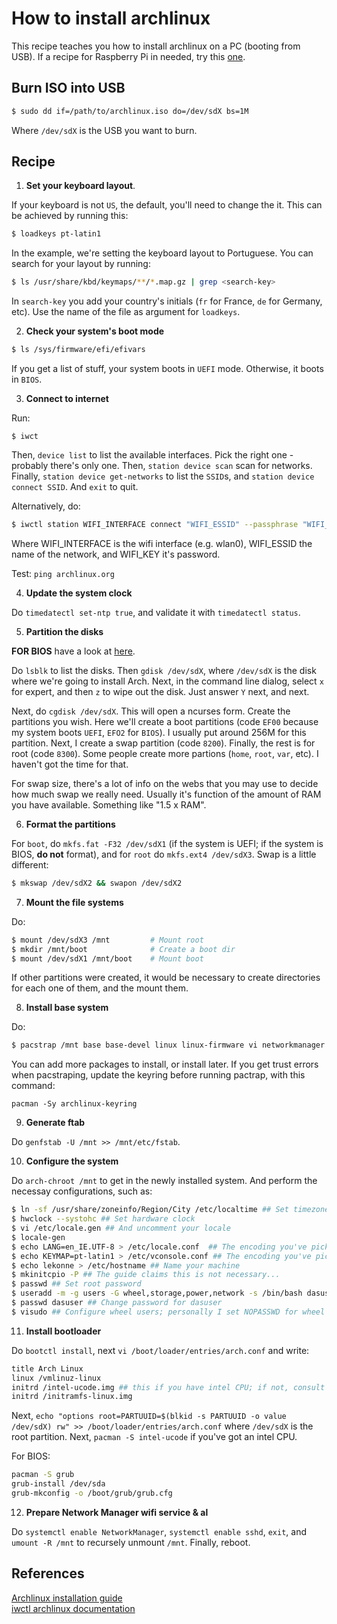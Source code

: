 # How to install archlinux 

This recipe teaches you how to install archlinux on a PC (booting from USB). If a recipe for Raspberry Pi in needed, try this [one](./rbpi.md).

## Burn ISO into USB

```Bash
$ sudo dd if=/path/to/archlinux.iso do=/dev/sdX bs=1M
```
Where `/dev/sdX` is the USB you want to burn.

## Recipe

1. **Set your keyboard layout**.  

If your keyboard is not `US`, the default, you'll need to change the it. This can be achieved by running this:

```Bash
$ loadkeys pt-latin1
```
In the example, we're setting the keyboard layout to Portuguese. You can search for your layout by running:

```Bash
$ ls /usr/share/kbd/keymaps/**/*.map.gz | grep <search-key>
```

In `search-key` you add your country's initials (`fr` for France, `de` for Germany, etc). Use the name of the file as argument for `loadkeys`.

2. **Check your system's boot mode**

```Bash
$ ls /sys/firmware/efi/efivars
```
If you get a list of stuff, your system boots in `UEFI` mode. Otherwise, it boots in `BIOS`.

3. **Connect to internet**

Run:

```
$ iwct
```

Then, `device list` to list the available interfaces. Pick the right one - probably there's only one. Then, `station device scan` scan for networks. 
Finally, `station device get-networks` to list the `SSID`s, and `station device connect SSID`. And `exit` to quit. 

Alternatively, do:

```bash
$ iwctl station WIFI_INTERFACE connect "WIFI_ESSID" --passphrase "WIFI_KEY"
```
Where WIFI_INTERFACE is the wifi interface (e.g. wlan0), WIFI_ESSID the name of the network, and WIFI_KEY it's password. 

Test: `ping archlinux.org`

4. **Update the system clock**

Do `timedatectl set-ntp true`, and validate it with `timedatectl status`.

5. **Partition the disks**

**FOR BIOS** have a look at [here](https://www.itzgeek.com/how-tos/linux/arch-linux/install-arch-linux-2021.html).

Do `lsblk` to list the disks. Then `gdisk /dev/sdX`, where `/dev/sdX` is the disk where we're going to install Arch. Next, in the command line dialog, select `x` for expert, and then `z` to wipe out the disk. Just answer `Y` next, and next.

Next, do `cgdisk /dev/sdX`. This will open a ncurses form. Create the partitions you wish. Here we'll create a boot partitions (code `EF00` because my system boots `UEFI`, `EFO2` for `BIOS`). I usually put around 256M for this partition. Next, I create a swap partition (code `8200`). Finally, the rest is for root (code `8300`). Some people create more partions (`home`, `root`, `var`, etc). I haven't got the time for that.  

For swap size, there's a lot of info on the webs that you may use to decide how much swap we really need. Usually it's function of the amount of RAM you have available. Something like "1.5 x RAM". 

6. **Format the partitions**

For `boot`, do `mkfs.fat -F32 /dev/sdX1` (if the system is UEFI; if the system is BIOS, **do not** format), and for `root` do `mkfs.ext4 /dev/sdX3`. Swap is a little different:

```Bash
$ mkswap /dev/sdX2 && swapon /dev/sdX2
```

7. **Mount the file systems**

Do:

```Bash
$ mount /dev/sdX3 /mnt         # Mount root 
$ mkdir /mnt/boot              # Create a boot dir
$ mount /dev/sdX1 /mnt/boot    # Mount boot
```
If other partitions were created, it would be necessary to create directories for each one of them, and the mount them.

8. **Install base system**

Do: 

```Bash
$ pacstrap /mnt base base-devel linux linux-firmware vi networkmanager openssh
```

You can add more packages to install, or install later. If you get trust errors when pacstraping, update the keyring before running pactrap, with this
command:

`pacman -Sy archlinux-keyring`

9. **Generate ftab**

Do `genfstab -U /mnt >> /mnt/etc/fstab`.

10. **Configure the system**

Do `arch-chroot /mnt` to get in the newly installed system. And perform the necessay configurations, such as:

```Bash
$ ln -sf /usr/share/zoneinfo/Region/City /etc/localtime ## Set timezone
$ hwclock --systohc ## Set hardware clock
$ vi /etc/locale.gen ## And uncomment your locale
$ locale-gen
$ echo LANG=en_IE.UTF-8 > /etc/locale.conf  ## The encoding you've picked
$ echo KEYMAP=pt-latin1 > /etc/vconsole.conf ## The encoding you've picked before
$ echo lekonne > /etc/hostname ## Name your machine
$ mkinitcpio -P ## The guide claims this is not necessary... 
$ passwd ## Set root password
$ useradd -m -g users -G wheel,storage,power,network -s /bin/bash dasuser ## Create a your user
$ passwd dasuser ## Change password for dasuser
$ visudo ## Configure wheel users; personally I set NOPASSWD for wheel users (me)
```

11. **Install bootloader**

Do `bootctl install`, next `vi /boot/loader/entries/arch.conf` and write:

```Bash
title Arch Linux
linux /vmlinuz-linux
initrd /intel-ucode.img ## this if you have intel CPU; if not, consult the installation guide for more details
initrd /initramfs-linux.img
```
Next, `echo "options root=PARTUUID=$(blkid -s PARTUUID -o value /dev/sdX) rw" >> /boot/loader/entries/arch.conf` where `/dev/sdX` is the root partition.
Next, `pacman -S intel-ucode` if you've got an intel CPU. 

For BIOS:

```Bash
pacman -S grub
grub-install /dev/sda
grub-mkconfig -o /boot/grub/grub.cfg
```

12. **Prepare Network Manager wifi service & al**

Do `systemctl enable NetworkManager`, `systemctl enable sshd`, `exit`, and `umount -R /mnt` to recursely unmount `/mnt`. Finally, reboot.

## References

[Archlinux installation guide](https://wiki.archlinux.org/title/Installation_guide)  
[iwctl archlinux documentation](https://wiki.archlinux.org/title/Iwd)  


